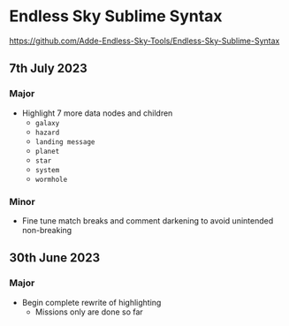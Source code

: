# Endless Sky Sublime Syntax
<https://github.com/Adde-Endless-Sky-Tools/Endless-Sky-Sublime-Syntax>
## 7th July 2023
### Major
- Highlight 7 more data nodes and children
  - `galaxy`
  - `hazard`
  - `landing message`
  - `planet`
  - `star`
  - `system`
  - `wormhole`
### Minor
- Fine tune match breaks and comment darkening to avoid unintended non-breaking
## 30th June 2023
### Major
- Begin complete rewrite of highlighting
  - Missions only are done so far